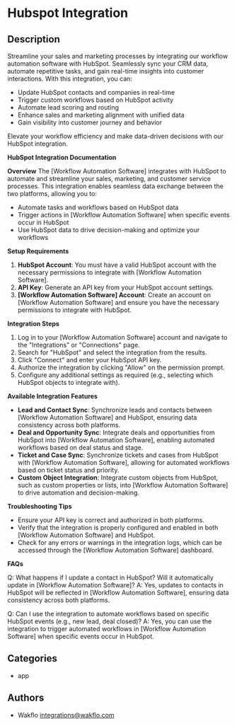 # Hubspot Integration

## Description

Streamline your sales and marketing processes by integrating our workflow automation software with HubSpot. Seamlessly sync your CRM data, automate repetitive tasks, and gain real-time insights into customer interactions. With this integration, you can:

* Update HubSpot contacts and companies in real-time
* Trigger custom workflows based on HubSpot activity
* Automate lead scoring and routing
* Enhance sales and marketing alignment with unified data
* Gain visibility into customer journey and behavior

Elevate your workflow efficiency and make data-driven decisions with our HubSpot integration.

**HubSpot Integration Documentation**

**Overview**
The [Workflow Automation Software] integrates with HubSpot to automate and streamline your sales, marketing, and customer service processes. This integration enables seamless data exchange between the two platforms, allowing you to:

* Automate tasks and workflows based on HubSpot data
* Trigger actions in [Workflow Automation Software] when specific events occur in HubSpot
* Use HubSpot data to drive decision-making and optimize your workflows

**Setup Requirements**

1. **HubSpot Account**: You must have a valid HubSpot account with the necessary permissions to integrate with [Workflow Automation Software].
2. **API Key**: Generate an API key from your HubSpot account settings.
3. **[Workflow Automation Software] Account**: Create an account on [Workflow Automation Software] and ensure you have the necessary permissions to integrate with HubSpot.

**Integration Steps**

1. Log in to your [Workflow Automation Software] account and navigate to the "Integrations" or "Connections" page.
2. Search for "HubSpot" and select the integration from the results.
3. Click "Connect" and enter your HubSpot API key.
4. Authorize the integration by clicking "Allow" on the permission prompt.
5. Configure any additional settings as required (e.g., selecting which HubSpot objects to integrate with).

**Available Integration Features**

* **Lead and Contact Sync**: Synchronize leads and contacts between [Workflow Automation Software] and HubSpot, ensuring data consistency across both platforms.
* **Deal and Opportunity Sync**: Integrate deals and opportunities from HubSpot into [Workflow Automation Software], enabling automated workflows based on deal status and stage.
* **Ticket and Case Sync**: Synchronize tickets and cases from HubSpot with [Workflow Automation Software], allowing for automated workflows based on ticket status and priority.
* **Custom Object Integration**: Integrate custom objects from HubSpot, such as custom properties or lists, into [Workflow Automation Software] to drive automation and decision-making.

**Troubleshooting Tips**

* Ensure your API key is correct and authorized in both platforms.
* Verify that the integration is properly configured and enabled in both [Workflow Automation Software] and HubSpot.
* Check for any errors or warnings in the integration logs, which can be accessed through the [Workflow Automation Software] dashboard.

**FAQs**

Q: What happens if I update a contact in HubSpot? Will it automatically update in [Workflow Automation Software]?
A: Yes, updates to contacts in HubSpot will be reflected in [Workflow Automation Software], ensuring data consistency across both platforms.

Q: Can I use the integration to automate workflows based on specific HubSpot events (e.g., new lead, deal closed)?
A: Yes, you can use the integration to trigger automated workflows in [Workflow Automation Software] when specific events occur in HubSpot.

## Categories

- app


## Authors

- Wakflo <integrations@wakflo.com>

